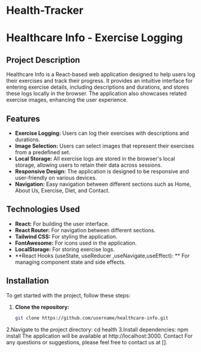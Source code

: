 # Health-Tracker
# Healthcare Info - Exercise Logging

## Project Description
Healthcare Info is a React-based web application designed to help users log their exercises and track their progress. It provides an intuitive interface for entering exercise details, including descriptions and durations, and stores these logs locally in the browser. The application also showcases related exercise images, enhancing the user experience.

## Features
- **Exercise Logging:** Users can log their exercises with descriptions and durations.
- **Image Selection:** Users can select images that represent their exercises from a predefined set.
- **Local Storage:** All exercise logs are stored in the browser's local storage, allowing users to retain their data across sessions.
- **Responsive Design:** The application is designed to be responsive and user-friendly on various devices.
- **Navigation:** Easy navigation between different sections such as Home, About Us, Exercise, Diet, and Contact.


## Technologies Used
- **React:** For building the user interface.
- **React Router:** For navigation between different sections.
- **Tailwind CSS:** For styling the application.
- **FontAwesome:** For icons used in the application.
- **LocalStorage:** For storing exercise logs.
- **React Hooks (useState, useReducer ,useNavigate,useEffect):
  ** For managing component state and side effects.

## Installation
To get started with the project, follow these steps:

1. **Clone the repository:**
   ```bash
   git clone https://github.com/username/healthcare-info.git
2.Navigate to the project directory:
    cd health
3.Install dependencies:
npm install
The application will be available at http://localhost:3000.
Contact
For any questions or suggestions, please feel free to contact us at [].





